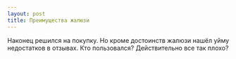 ```yaml
---
layout: post 
title: Преимущества жалюзи 
--- 
```

Наконец решился на покупку. Но кроме достоинств жалюзи нашёл уйму недостатков в отзывах. Кто пользовался? Действительно все так плохо?